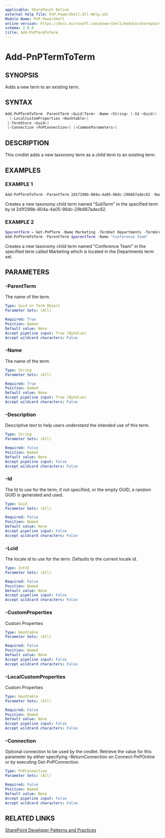 ```yaml
---
applicable: SharePoint Online
external help file: PnP.PowerShell.dll-Help.xml
Module Name: PnP.PowerShell
online version: https://docs.microsoft.com/powershell/module/sharepoint-pnp/add-pnptermtoterm
schema: 2.0.0
title: Add-PnPTermToTerm
---
```


# Add-PnPTermToTerm

## SYNOPSIS
Adds a new term to an existing term.

## SYNTAX

```powershell
Add-PnPTermToTerm -ParentTerm <Guid|Term> -Name <String> [-Id <Guid>] [-Lcid <Int32>]
  [-LocalCustomProperties <Hashtable>]
 [-TermStore <Guid>]
 [-Connection <PnPConnection>] [<CommonParameters>]
```

## DESCRIPTION

This cmdlet adds a new taxonomy term as a child term to an existing term.

## EXAMPLES

### EXAMPLE 1
```powershell
Add-PnPTermToTerm -ParentTerm 2d1f298b-804a-4a05-96dc-29b667adec62 -Name SubTerm -CustomProperties @{"Department"="Marketing"}
```

Creates a new taxonomy child term named "SubTerm" in the specified term by id 2d1f298b-804a-4a05-96dc-29b667adec62.

### EXAMPLE 2
```powershell
$parentTerm = Get-PnPTerm -Name Marketing -TermSet Departments -TermGroup Corporate
Add-PnPTermToTerm -ParentTerm $parentTerm -Name "Conference Team"
```

Creates a new taxonomy child term named "Conference Team" in the specified term called Marketing which is located in the Departments term set.

## PARAMETERS

### -ParentTerm
The name of the term.

```yaml
Type: Guid or Term Object
Parameter Sets: (All)

Required: True
Position: Named
Default value: None
Accept pipeline input: True (ByValue)
Accept wildcard characters: False
```


### -Name
The name of the term.

```yaml
Type: String
Parameter Sets: (All)

Required: True
Position: Named
Default value: None
Accept pipeline input: True (ByValue)
Accept wildcard characters: False
```


### -Description
Descriptive text to help users understand the intended use of this term.

```yaml
Type: String
Parameter Sets: (All)

Required: False
Position: Named
Default value: None
Accept pipeline input: False
Accept wildcard characters: False
```

### -Id
The Id to use for the term; if not specified, or the empty GUID, a random GUID is generated and used.

```yaml
Type: Guid
Parameter Sets: (All)

Required: False
Position: Named
Default value: None
Accept pipeline input: False
Accept wildcard characters: False
```

### -Lcid
The locale id to use for the term. Defaults to the current locale id.

```yaml
Type: Int32
Parameter Sets: (All)

Required: False
Position: Named
Default value: None
Accept pipeline input: False
Accept wildcard characters: False
```

### -CustomProperties
Custom Properties

```yaml
Type: Hashtable
Parameter Sets: (All)

Required: False
Position: Named
Default value: None
Accept pipeline input: False
Accept wildcard characters: False
```

### -LocalCustomProperties
Custom Properties

```yaml
Type: Hashtable
Parameter Sets: (All)

Required: False
Position: Named
Default value: None
Accept pipeline input: False
Accept wildcard characters: False
```


### -Connection
Optional connection to be used by the cmdlet. Retrieve the value for this parameter by either specifying -ReturnConnection on Connect-PnPOnline or by executing Get-PnPConnection.

```yaml
Type: PnPConnection
Parameter Sets: (All)

Required: False
Position: Named
Default value: None
Accept pipeline input: False
Accept wildcard characters: False
```


## RELATED LINKS

[SharePoint Developer Patterns and Practices](https://aka.ms/sppnp)